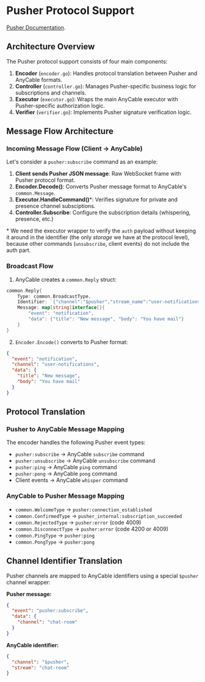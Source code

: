 # Pusher Protocol Support

[Pusher Documentation](https://pusher.com/docs/channels/library_auth_reference/pusher-websockets-protocol/).

## Architecture Overview

The Pusher protocol support consists of four main components:

1. **Encoder** (`encoder.go`): Handles protocol translation between Pusher and AnyCable formats.
2. **Controller** (`controller.go`): Manages Pusher-specific business logic for subscriptions and channels.
3. **Executor** (`executor.go`): Wraps the main AnyCable executor with Pusher-specific authorization logic.
4. **Verifier** (`verifier.go`): Implements Pusher signature verification logic.

## Message Flow Architecture

### Incoming Message Flow (Client → AnyCable)

Let's consider a `pusher:subscribe` command as an example:

1. **Client sends Pusher JSON message**: Raw WebSocket frame with Pusher protocol format.
2. **Encoder.Decode()**: Converts Pusher message format to AnyCable's `common.Message`.
3. **Executor.HandleCommand()**\*: Verifies signature for private and presence channel subsciptions.
4. **Controller.Subscribe**: Configure the subscription details (whispering, presence, etc.)

\* We need the executor wrapper to verify the `auth` payload without keeping it around in the identifier (the only _storage_ we have at the protocol level), because other commands (`unsubscribe`, client events) do not include the auth part.

### Broadcast Flow

1. AnyCable creates a `common.Reply` struct:

```go
common.Reply{
	Type: common.BroadcastType,
	Identifier: `{"channel":"$pusher","stream_name":"user-notifications"}`,
	Message: map[string]interface{}{
		"event": "notification",
		"data": {"title": "New message", "body": "You have mail"}
	}
}
```

2. `Encoder.Encode()` converts to Pusher format:

```json
{
  "event": "notification",
  "channel": "user-notifications",
  "data": {
    "title": "New message",
    "body": "You have mail"
  }
}
```

## Protocol Translation

### Pusher to AnyCable Message Mapping

The encoder handles the following Pusher event types:

- `pusher:subscribe` → AnyCable `subscribe` command
- `pusher:unsubscribe` → AnyCable `unsubscribe` command
- `pusher:ping` → AnyCable `ping` command
- `pusher:pong` → AnyCable `pong` command
- Client events -> AnyCable `whisper` command

### AnyCable to Pusher Message Mapping

- `common.WelcomeType` → `pusher:connection_established`
- `common.ConfirmedType` → `pusher_internal:subscription_succeeded`
- `common.RejectedType` → `pusher:error` (code 4009)
- `common.DisconnectType` → `pusher:error` (code 4200 or 4009)
- `common.PingType` → `pusher:ping`
- `common.PongType` → `pusher:pong`

## Channel Identifier Translation

Pusher channels are mapped to AnyCable identifiers using a special `$pusher` channel wrapper:

**Pusher message:**

```json
{
  "event": "pusher:subscribe",
  "data": {
    "channel": "chat-room"
  }
}
```

**AnyCable identifier:**

```json
{
  "channel": "$pusher",
  "stream": "chat-room"
}
```
